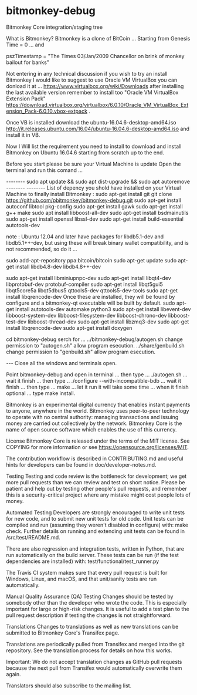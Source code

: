 # bitmonkey-debug

Bitmonkey Core integration/staging tree


What is Bitmonkey? Bitmonkey is a clone of BitCoin ... Starting from Genesis Time = 0 ... and 

pszTimestamp = "The Times 03/Jan/2009 Chancellor on brink of monkey bailout for banks"

Not entering in any technical discussion if you wish to try an install Bitmonkey I would like to suggest to use Oracle VM VirtualBox
you can donload it at ... https://www.virtualbox.org/wiki/Downloads after installing the last available version remember to install too "Oracle VM VirtualBox Extension Pack" https://download.virtualbox.org/virtualbox/6.0.10/Oracle_VM_VirtualBox_Extension_Pack-6.0.10.vbox-extpack .

Once VB is installed download the ubuntu-16.04.6-desktop-amd64.iso http://it.releases.ubuntu.com/16.04/ubuntu-16.04.6-desktop-amd64.iso 
and install it in VB.

Now I Will list the requirement you need to install to download and install Bitmonkey on Ubuntu 16.04.6 starting from scratch up to the end.

Before you start please be sure your Virtual Machine is update Open the terminal and run this comand ...

-------- sudo apt update && sudo apt dist-upgrade && sudo apt autoremove --------
-------- List of depency you shold have installed on your Virtual Machine to finally install Bitmonkey :
sudo apt-get install git
git clone https://github.com/pbitmonkey/bitmonkey-debug.git
sudo apt-get install autoconf libtool pkg-config
sudo apt-get install gawk
sudo apt-get install g++ make
sudo apt install libboost-all-dev
sudo apt-get install bsdmainutils
sudo apt-get install openssl libssl-dev
sudo apt-get install build-essential autotools-dev

note : Ubuntu 12.04 and later have packages for libdb5.1-dev and libdb5.1++-dev,
but using these will break binary wallet compatibility, and is not recommended, so do it ...

sudo add-apt-repository ppa:bitcoin/bitcoin
sudo apt-get update
sudo apt-get install libdb4.8-dev libdb4.8++-dev

sudo apt-get install libminiupnpc-dev
sudo apt-get install libqt4-dev libprotobuf-dev protobuf-compiler
 sudo apt-get install libqt5gui5 libqt5core5a libqt5dbus5 qttools5-dev qttools5-dev-tools
sudo apt-get install libqrencode-dev
Once these are installed, they will be found by configure and a bitmonkey-qt executable will be
built by default.
sudo apt-get install autotools-dev automake python3
sudo apt-get install libevent-dev libboost-system-dev libboost-filesystem-dev libboost-chrono-dev libboost-test-dev libboost-thread-dev
sudo apt-get install libzmq3-dev
sudo apt-get install libqrencode-dev
sudo apt-get install doxygen

cd bitmonkey-debug
serch for ... 
../bitmonkey-debug/autogen.sh change permission to "autogen.sh" allow program esecution.
../share/genbuild.sh change permission to "genbuild.sh" allow program esecution.

--- Close all the windows and terminals open.

Point bitmonkey-debug and open in terminal ... then type ...
./autogen.sh ... wait it finish ... then type ..
./configure --with-incompatible-bdb ... wait it finish ... then type ...
make ... let it run it will take some time ...
when it finish optional ... type 
make install.

Bitmonkey is an experimental digital currency that enables instant payments to anyone, anywhere in the world. Bitmonkey uses peer-to-peer technology to operate with no central authority: managing transactions and issuing money are carried out collectively by the network. Bitmonkey Core is the name of open source software which enables the use of this currency.

License
Bitmonkey Core is released under the terms of the MIT license. See COPYING for more information or see https://opensource.org/licenses/MIT.

The contribution workflow is described in CONTRIBUTING.md and useful hints for developers can be found in doc/developer-notes.md.

Testing
Testing and code review is the bottleneck for development; we get more pull requests than we can review and test on short notice. Please be patient and help out by testing other people's pull requests, and remember this is a security-critical project where any mistake might cost people lots of money.

Automated Testing
Developers are strongly encouraged to write unit tests for new code, and to submit new unit tests for old code. Unit tests can be compiled and run (assuming they weren't disabled in configure) with: make check. Further details on running and extending unit tests can be found in /src/test/README.md.

There are also regression and integration tests, written in Python, that are run automatically on the build server. These tests can be run (if the test dependencies are installed) with: test/functional/test_runner.py

The Travis CI system makes sure that every pull request is built for Windows, Linux, and macOS, and that unit/sanity tests are run automatically.

Manual Quality Assurance (QA) Testing
Changes should be tested by somebody other than the developer who wrote the code. This is especially important for large or high-risk changes. It is useful to add a test plan to the pull request description if testing the changes is not straightforward.

Translations
Changes to translations as well as new translations can be submitted to Bitmonkey Core's Transifex page.

Translations are periodically pulled from Transifex and merged into the git repository. See the translation process for details on how this works.

Important: We do not accept translation changes as GitHub pull requests because the next pull from Transifex would automatically overwrite them again.

Translators should also subscribe to the mailing list.
